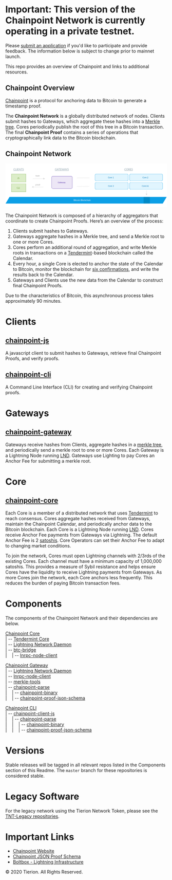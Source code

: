 # Important: This version of the Chainpoint Network is currently operating in a private testnet. 
Please [submit an application](https://forms.gle/YNVM8FZXe5dWdEuf7) if you'd like to participate and provide feedback. The information below is subject to change prior to mainnet launch.

This repo provides an overview of Chainpoint and links to additional resources.

## Chainpoint Overview

[Chainpoint](https://github.com/chainpoint) is a protocol for anchoring data to Bitcoin to generate a timestamp proof. 

The **Chainpoint Network** is a globally distributed network of nodes. Clients submit hashes to Gateways, which aggregate these hashes into a [Merkle tree](https://en.wikipedia.org/wiki/Merkle_tree). Cores periodically publish the root of this tree in a Bitcoin transaction. The final **Chainpoint Proof** contains a series of operations that cryptographically link data to the Bitcoin blockchain.

## Chainpoint Network
![Draft Chainpoint Architecture Diagram](https://github.com/chainpoint/chainpoint-start/blob/master/imgs/Chainpoint-Network-Overview-Diagram.png)


The Chainpoint Network is composed of a hierarchy of aggregators that coordinate to create Chainpoint Proofs. Here’s an overview of the process:


1. Clients submit hashes to Gateways. 
2. Gateways aggregate hashes in a Merkle tree, and send a Merkle root to one or more Cores. 
3. Cores perform an additional round of aggregation, and write Merkle roots in transactions on a [Tendermint](https://github.com/tendermint/tendermint)-based blockchain called the Calendar. 
4. Every hour, a single Core is elected to anchor the state of the Calendar to Bitcoin, monitor the blockchain for [six confirmations](https://en.bitcoin.it/wiki/Confirmation), and write the results back to the Calendar. 
5. Gateways and Clients use the new data from the Calendar to construct final Chainpoint Proofs. 

Due to the characteristics of Bitcoin, this asynchronous process takes approximately 90 minutes.


# Clients
## [chainpoint-js](https://github.com/chainpoint/chainpoint-client-js)

A javascript client to submit hashes to Gateways, retrieve final Chainpoint Proofs, and verify proofs.

## [chainpoint-cli](https://github.com/chainpoint/chainpoint-cli)

A Command Line Interface (CLI) for creating and verifying Chainpoint proofs.


# Gateways
## [chainpoint-gateway](http://github.com/chainpoint/chainpoint-Gateway)

Gateways receive hashes from Clients, aggregate hashes in a [merkle tree](https://en.wikipedia.org/wiki/Merkle_tree), and periodically send a merkle root to one or more Cores. Each Gateway is a Lightning Node running [LND](https://github.com/lightningnetwork/lnd_). Gateways use Lighting to pay Cores an Anchor Fee for submitting a merkle root. 


# Core
## [chainpoint-core](http://github.com/chainpoint/chainpoint-core)

Each Core is a member of a distributed network that uses [Tendermint](https://github.com/tendermint/tendermint) to reach consensus. Cores aggregate hashes received from Gateways, maintain the Chainpoint Calendar, and periodically anchor data to the Bitcoin blockchain. Each Core is a Lightning Node running [LND](https://github.com/lightningnetwork/lnd). Cores receive Anchor Fee payments from Gateways via Lightning. The default Anchor Fee is 2 [satoshis](https://en.bitcoin.it/wiki/Satoshi_(unit)). Core Operators can set their Anchor Fee to adapt to changing market conditions.

To join the network, Cores must open Lightning channels with 2/3rds of the existing Cores. Each channel must have a minimum capacity of 1,000,000 satoshis. This provides a measure of Sybil resistance and helps ensure Cores have the liquidity to receive Lightning payments from Gateways. As more Cores join the network, each Core anchors less frequently. This reduces the burden of paying Bitcoin transaction fees.

# Components

The components of the Chainpoint Network and their dependencies are below.


[Chainpoint Core](https://github.com/chainpoint/chainpoint-core/blob/master/README.md)  
| -- [Tendermint Core](https://github.com/chainpoint/tendermint)  
| -- [Lightning Network Daemon](https://github.com/Tierion/lnd)  
| -- [btc-bridge](https://github.com/Tierion/btc-bridge)  
|&nbsp; &nbsp; | -- [lnrpc-node-client](https://github.com/Tierion/lnrpc-node-client)  

[Chainpoint Gateway](https://github.com/chainpoint/chainpoint-gateway)  
| -- [Lightning Network Daemon](https://github.com/Tierion/lnd)  
| -- [lnrpc-node-client](https://github.com/Tierion/lnrpc-node-client)  
| -- [merkle-tools](https://github.com/Tierion/merkle-tools)  
| -- [chainpoint-parse](https://github.com/chainpoint/chainpoint-parse)  
|&nbsp; &nbsp; | -- [chainpoint-binary](https://github.com/chainpoint/chainpoint-binary)  
|&nbsp; &nbsp; | -- [chainpoint-proof-json-schema](https://github.com/chainpoint/chainpoint-proof-json-schema)  

[Chainpoint CLI](https://github.com/chainpoint/chainpoint-cli)  
| -- [chainpoint-client-js](https://github.com/chainpoint/chainpoint-client-js)  
|&nbsp; &nbsp; | -- [chainpoint-parse](https://github.com/chainpoint/chainpoint-parse)  
|&nbsp; &nbsp; |&nbsp; &nbsp; | -- [chainpoint-binary](https://github.com/chainpoint/chainpoint-binary)  
|&nbsp; &nbsp; |&nbsp; &nbsp; | -- [chainpoint-proof-json-schema](https://github.com/chainpoint/chainpoint-proof-json-schema) 

# Versions

Stable releases will be tagged in all relevant repos listed in the Components section of this Readme. The `master` branch for these repositories is considered stable. 

# Legacy Software

For the legacy network using the Tierion Network Token, please see the [TNT-Legacy repositories](https://github.com/tnt-legacy). 

# Important Links
- [Chainpoint Website](https://chainpoint.org)
- [Chainpoint JSON Proof Schema](https://chainpoint.org/contexts/chainpoint-v4.jsonld)
- [Boltbox - Lightning Infrastructure](https://github.com/Tierion/boltbox)

 © 2020 Tierion. All Rights Reserved.

